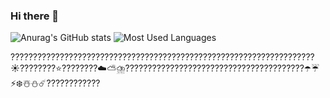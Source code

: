 ### Hi there 👋
![Anurag's GitHub stats](https://github-readme-stats.vercel.app/api?username=ytt&show_icons=true&theme=gruvbox)
![Most Used Languages](https://github-readme-stats.vercel.app/api/top-langs/?username=ytt&theme=dark&layout=compact)
<!--
**huangdaxing3/huangdaxing3** is a ✨ _special_ ✨ repository because its `README.md` (this file) appears on your GitHub profile.

Here are some ideas to get you started:

- 🔭 I’m currently working on ...
- 🌱 I’m currently learning ...
- 👯 I’m looking to collaborate on ...
- 🤔 I’m looking for help with ...
- 💬 Ask me about ...
- 📫 How to reach me: ...
- 😄 Pronouns: ...
- ⚡ Fun fact: ...
-->
????????????????????????????????????????????????????????????????????☀️????????⭐????????☁️⛅⛈️????️????️????️????️????️????️????️????️????️????☂️☔⚡❄️☃️⛄☄️????????????
